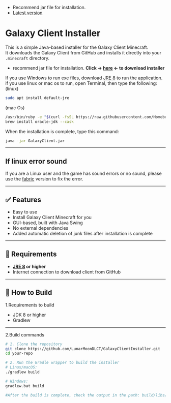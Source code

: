 - Recommend jar file for installation.
- [Latest version](https://github.com/LunarMoonDLCT/GalaxyClientInstaller/releases/latest)

# Galaxy Client Installer

This is a simple Java-based installer for the Galaxy Client Minecraft.  
It downloads the Galaxy Client from GitHub and installs it directly into your `.minecraft` directory.

- recommend jar file for installation.
**Click -> [here](https://github.com/LunarMoonDLCT/GalaxyClientInstaller/releases/latest) <- to download installer**

If you use Windows to run exe files, download [JRE 8](https://www.java.com/en/download/manual.jsp) to run the application.
if you use linux or mac os to run, open Terminal, then type the following: 
(linux)
```bash
sudo apt install default-jre
```
(mac Os)
```bash
/usr/bin/ruby -e "$(curl -fsSL https://raw.githubusercontent.com/Homebrew/install/master/install)"
brew install oracle-jdk --cask
```
When the installation is complete, type this command:
```bash
java -jar GalaxyClient.jar
```
---
## If linux error sound

If you are a Linux user and the game has sound errors or no sound, please use the [fabric](https://fabricmc.net/) version to fix the error.

---

## ✅ Features

- Easy to use
- Install Galaxy Client Minecraft for you
- GUI-based, built with Java Swing
- No external dependencies
- Added automatic deletion of junk files after installation is complete

---

## 🧱 Requirements

- **[JRE 8](https://www.java.com/en/download/manual.jsp) or higher**
- Internet connection to download client from GitHub

---

## 🚀 How to Build

1.Requirements to build

-  JDK 8 or higher
-  Gradlew

---
2.Build commands

```bash
# 1. Clone the repository
git clone https://github.com/LunarMoonDLCT/GalaxyClientInstaller.git
cd your-repo

# 2. Run the Gradle wrapper to build the installer
# Linux/macOS:
./gradlew build

# Windows:
gradlew.bat build

#After the build is complete, check the output in the path: build/libs/Galaxy-Client-Installer.jar
